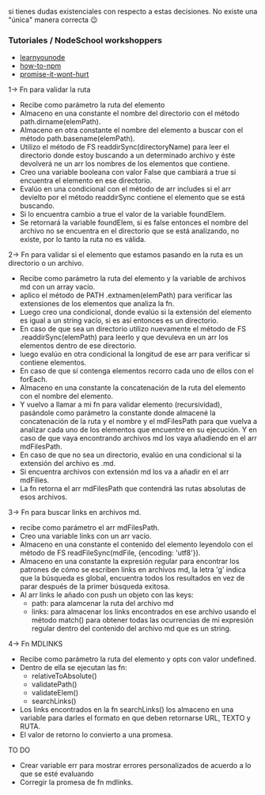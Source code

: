 si tienes dudas existenciales con respecto a estas decisiones. No existe una
"única" manera correcta :wink:

### Tutoriales / NodeSchool workshoppers

- [learnyounode](https://github.com/workshopper/learnyounode)
- [how-to-npm](https://github.com/workshopper/how-to-npm)
- [promise-it-wont-hurt](https://github.com/stevekane/promise-it-wont-hurt)

1-> Fn para validar la ruta
  - Recibe como parámetro la ruta del elemento
  - Almaceno en una constante el nombre del directorio con el método path.dirname(elemPath).
  - Almaceno en otra constante el nombre del elemento a buscar con el método path.basename(elemPath).
  - Utilizo el método de FS readdirSync(directoryName) para leer el directorio donde estoy buscando a un determinado archivo y éste devolverá ne un arr los nombres de los elementos que contiene.
  - Creo una variable booleana con valor False que cambiará a true si encuentra el elemento en ese directorio.
  - Evalúo en una condicional con el método de arr includes si el arr devielto por el método readdirSync contiene el elemento que se está buscando.
  - Si lo encuentra cambio a true el valor de la variable foundElem.
  - Se retornará la variable foundElem, si es false entonces el nombre del archivo no se encuentra en el directorio que se está analizando, no existe, por lo tanto la ruta no es válida.

2-> Fn para validar si el elemento que estamos pasando en la ruta es un directorio o un archivo.
  - Recibe como parámetro la ruta del elemento y la variable de archivos md con un array vacío.
  - aplico el método de PATH .extnamen(elemPath) para verificar las extensiones de los elementos que analiza la fn.
  - Luego creo una condicional, donde evalúo si la extensión del elemento es igual a un string vacío, si es así entonces es un directorio.
  - En caso de que sea un directorio utilizo nuevamente el método de FS .readdirSync(elemPath) para leerlo y que devuleva en un arr los elementos dentro de ese directorio.
  - luego evalúo en otra condicional la longitud de ese arr para verificar si contiene elementos.
  - En caso de que sí contenga elementos recorro cada uno de ellos con el forEach.
  - Almaceno en una constante la concatenación de la ruta del elemento con el nombre del elemento.
  - Y vuelvo a llamar a mi fn para validar elemento (recursividad), pasándole como parámetro la constante donde almacené la concatenación de la ruta y el nombre y el mdFilesPath para que vuelva a analizar cada uno de los elementos que encuentre en su ejecución. Y en caso de que vaya encontrando archivos md los vaya añadiendo en el arr mdFilesPath.
  - En caso de que no sea un directorio, evalúo en una condicional si la extensión del archivo es .md.
  - Si encuentra archivos con extensión md los va a añadir en el arr mdFilies.
  - La fn retorna el arr mdFilesPath que contendrá las rutas absolutas de esos archivos.

3-> Fn para buscar links en archivos md.
  - recibe como parámetro el arr mdFilesPath.
  - Creo una variable links con un arr vacío.
  - Almaceno en una constante el contenido del elemento leyendolo con el método de FS readFileSync(mdFile, {encoding: 'utf8'}).
  - Almaceno en una constante la expresión regular para encontrar los patrones de cómo se escriben links en archivos md, la letra 'g' indica que la búsqueda es global, encuentra todos los resultados en vez de parar después de la primer búsqueda exitosa.
  - Al arr links le añado con push un objeto con las keys:
    * path: para alamcenar la ruta del archivo md
    * links: para almacenar los links encontrados en ese archivo usando el método match() para obtener todas las ocurrencias de mi expresión regular dentro del contenido del archivo md que es un string.

4-> Fn MDLINKS
  - Recibe como parámetro la ruta del elemento y opts con valor undefined.
  - Dentro de ella se ejecutan las fn:
    * relativeToAbsolute()
    * validatePath()
    * validateElem()
    * searchLinks()
  - Los links encontrados en la fn searchLinks() los almaceno en una variable para darles el formato en que deben retornarse URL, TEXTO y RUTA.
  - El valor de retorno lo convierto a una promesa.

  TO DO
  - Crear variable err para mostrar errores personalizados de acuerdo a lo que se esté evaluando
  - Corregir la promesa de fn mdlinks.